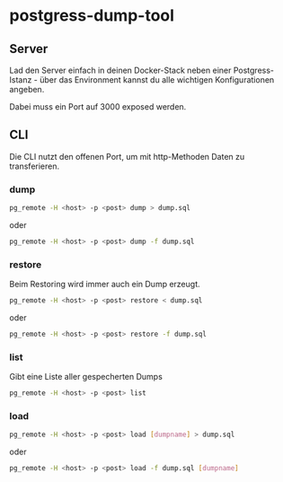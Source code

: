 # postgress-dump-tool
 
## Server

Lad den Server einfach in deinen Docker-Stack neben einer Postgress-Istanz - über das Environment kannst du alle wichtigen Konfigurationen angeben.

Dabei muss ein Port auf 3000 exposed werden.

## CLI

Die CLI nutzt den offenen Port, um mit http-Methoden Daten zu transferieren.

### dump

```bash
pg_remote -H <host> -p <post> dump > dump.sql
```
oder
```bash
pg_remote -H <host> -p <post> dump -f dump.sql
```

### restore

Beim Restoring wird immer auch ein Dump erzeugt.

```bash
pg_remote -H <host> -p <post> restore < dump.sql
```
oder
```bash
pg_remote -H <host> -p <post> restore -f dump.sql
```

### list

Gibt eine Liste aller gespecherten Dumps

```bash
pg_remote -H <host> -p <post> list
```

### load

```bash
pg_remote -H <host> -p <post> load [dumpname] > dump.sql
```
oder
```bash
pg_remote -H <host> -p <post> load -f dump.sql [dumpname]
```
